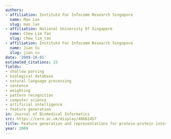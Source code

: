 ```yaml
---
authors:
- affiliation: Institute For Infocomm Research Singapore
  name: Man Lan
  slug: man_lan
- affiliation: National University Of Singapore
  name: Chew Lim Tan
  slug: chew_lim_tan
- affiliation: Institute For Infocomm Research Singapore
  name: Jian Su
  slug: jian_su
date: '2009-10-01'
estimated_citations: 23
fields:
- shallow parsing
- biological database
- natural language processing
- sentence
- weighting
- pattern recognition
- computer science
- artificial intelligence
- feature generation
in: Journal of Biomedical Informatics
src: https://core.ac.uk/display/48662457
title: Feature generation and representations for protein-protein interaction classification
year: 2009
---
```

